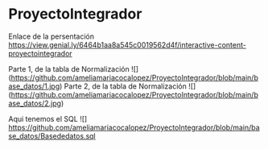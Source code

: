 # ProyectoIntegrador

Enlace de la persentación
https://view.genial.ly/6464b1aa8a545c0019562d4f/interactive-content-proyectointegrador


Parte 1, de la tabla de Normalización
![] (https://github.com/ameliamariacocalopez/ProyectoIntegrador/blob/main/base_datos/1.jpg)
Parte 2, de la tabla de Normalización
![] (https://github.com/ameliamariacocalopez/ProyectoIntegrador/blob/main/base_datos/2.jpg)

Aqui tenemos el SQL 
![] https://github.com/ameliamariacocalopez/ProyectoIntegrador/blob/main/base_datos/Basededatos.sql
